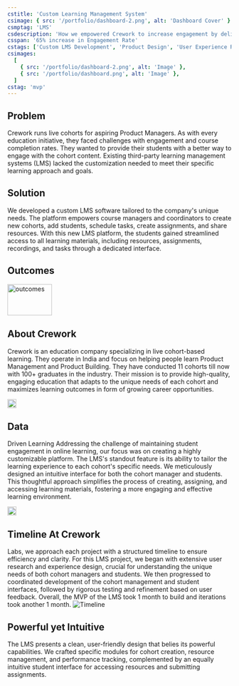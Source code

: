 ```yaml
---
cstitle: 'Custom Learning Management System'
csimage: { src: '/portfolio/dashboard-2.png', alt: 'Dashboard Cover' }
csmptag: 'LMS'
csdescription: 'How we empowered Crework to increase engagement by deliver tailored learning experiences to aspiring Product Managers'
csspan: '65% increase in Engagement Rate'
cstags: ['Custom LMS Development', 'Product Design', 'User Experience Research']
csimages:
  [
    { src: '/portfolio/dashboard-2.png', alt: 'Image' },
    { src: '/portfolio/dashboard.png', alt: 'Image' },
  ]
cstag: 'mvp'
---
```


## Problem

Crework runs live cohorts for aspiring Product Managers. As with every education initiative, they faced challenges with engagement and course completion rates. They wanted to provide their students with a better way to engage with the cohort content. Existing third-party learning management systems (LMS) lacked the customization needed to meet their specific learning approach and goals.

## Solution

We developed a custom LMS software tailored to the company's unique needs. The platform empowers course
managers and coordinators to create new cohorts, add students, schedule tasks, create assignments,
and share resources. With this new LMS platform, the students gained streamlined access to all
learning materials, including resources, assignments, recordings, and tasks through a dedicated
interface.

## Outcomes

<img
src="https://res.cloudinary.com/crework-cloud/image/upload/v1727440285/casestudies/Frame_2147206011_tfnt0u.svg"
alt="outcomes"
width="100"
height="70"
class="w-full !border-none"
/>

## About Crework

Crework is an education company specializing in live cohort-based learning. They
operate in India and focus on helping people learn Product Management and Product Building. They
have conducted 11 cohorts till now with 100+ graduates in the industry. Their mission is to provide
high-quality, engaging education that adapts to the unique needs of each cohort and maximizes
learning outcomes in form of growing career opportunities.

<img
  src="/portfolio/pm-2.png"
  alt="Dashboard"
  width="20"
  height="20"
  class="w-full bg-black"
/>

## Data

Driven Learning Addressing the challenge of maintaining student engagement in online learning, our
focus was on creating a highly customizable platform. The LMS's standout feature is its ability to
tailor the learning experience to each cohort's specific needs. We meticulously designed an
intuitive interface for both the cohort manager and students. This thoughtful approach simplifies
the process of creating, assigning, and accessing learning materials, fostering a more engaging and
effective learning environment.

<img
  src="/portfolio/dashboard-3.png"
  alt="Dashboard"
  width="20"
  height="20"
  class="w-full bg-black"
/>

## Timeline At Crework

Labs, we approach each project with a structured timeline to ensure efficiency and clarity. For this
LMS project, we began with extensive user research and experience design, crucial for understanding
the unique needs of both cohort managers and students. We then progressed to coordinated development
of the cohort management and student interfaces, followed by rigorous testing and refinement based
on user feedback. Overall, the MVP of the LMS took 1 month to build and iterations took another 1
month.
![Timeline](/portfolio/timeline.png)

## Powerful yet Intuitive

The LMS presents a clean, user-friendly design that belies its powerful capabilities. We crafted specific modules for cohort
creation, resource management, and performance tracking, complemented by an equally intuitive
student interface for accessing resources and submitting assignments.

